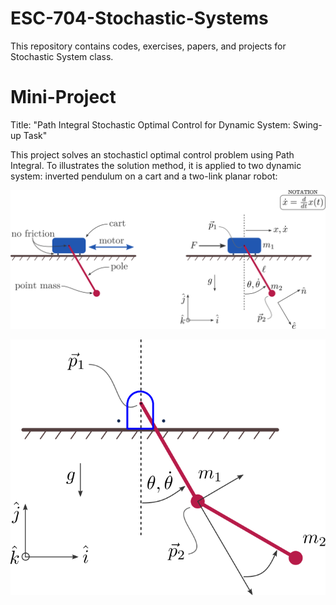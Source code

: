 # ESC-704-Stochastic-Systems

This repository contains codes, exercises, papers, and projects for Stochastic System class.

Mini-Project
============

Title: "Path Integral Stochastic Optimal Control for Dynamic System: Swing-up Task"

This project solves an stochasticl optimal control problem using Path Integral. To illustrates the solution method, it is applied to two dynamic system: inverted pendulum on a cart and a two-link planar robot:

![alt text](https://raw.githubusercontent.com/EriveltonGualter/ESC-704-Stochastic-Systems/3be44f7ed8c06392d31908cf1880f325821e54b4/Mini-Project/Report-Latex/figs/cartPoleEqns.svg)

![alt text](https://raw.githubusercontent.com/EriveltonGualter/ESC-704-Stochastic-Systems/3be44f7ed8c06392d31908cf1880f325821e54b4/Mini-Project/Report-Latex/figs/cartPoleEqns%20(copy).svg)



